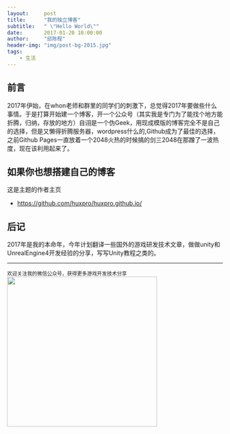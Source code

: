 ```yaml
---
layout:     post
title:      "我的独立博客"
subtitle:   " \"Hello World\""
date:       2017-01-20 10:00:00
author:     "邱陈程"
header-img: "img/post-bg-2015.jpg"
tags:
    - 生活
---
```




## 前言

2017年伊始，在whon老师和群里的同学们的刺激下，总觉得2017年要做些什么事情。于是打算开始建一个博客，开一个公众号（其实我是专门为了能找个地方能折腾，归纳，存放的地方）自诩是一个伪Geek，用现成模版的博客完全不是自己的选择，但是又懒得折腾服务器，wordpress什么的,Github成为了最佳的选择，之前Github Pages一直放着一个2048火热的时候搞的剑三2048在那蹭了一波热度，现在该利用起来了。

## 如果你也想搭建自己的博客

这是主题的作者主页

* https://github.com/huxpro/huxpro.github.io/

## 后记
2017年是我的本命年，今年计划翻译一些国外的游戏研发技术文章，做做unity和UnrealEngine4开发经验的分享，写写Unity教程之类的。

 
--------
<small class="img-hint">欢迎关注我的微信公众号，获得更多游戏开发技术分享</small>
<img src="https://pinkuburu.github.io/img/qrcode.jpg" width="350" height="350"/>